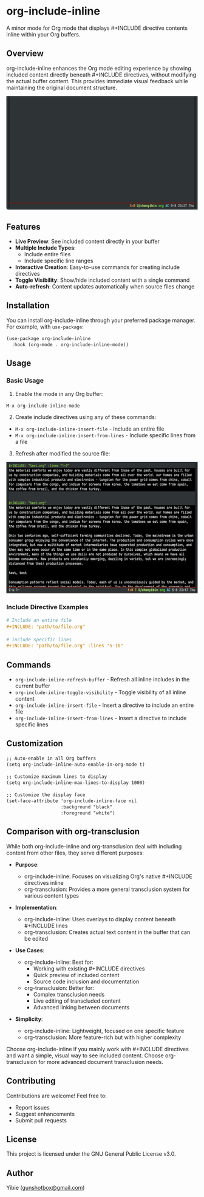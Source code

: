 # org-include-inline

A minor mode for Org mode that displays #+INCLUDE directive contents inline within your Org buffers.

## Overview

org-include-inline enhances the Org mode editing experience by showing included content directly beneath #+INCLUDE directives, without modifying the actual buffer content. This provides immediate visual feedback while maintaining the original document structure.

![Inline Include Demo](images/figure1.gif)

## Features

- **Live Preview**: See included content directly in your buffer
- **Multiple Include Types**:
  - Include entire files
  - Include specific line ranges
- **Interactive Creation**: Easy-to-use commands for creating include directives
- **Toggle Visibility**: Show/hide included content with a single command
- **Auto-refresh**: Content updates automatically when source files change

## Installation

You can install org-include-inline through your preferred package manager. For example, with `use-package`:

```elisp
(use-package org-include-inline
  :hook (org-mode . org-include-inline-mode))
```

## Usage

### Basic Usage

1. Enable the mode in any Org buffer:
```elisp
M-x org-include-inline-mode
```

2. Create include directives using any of these commands:
- `M-x org-include-inline-insert-file` - Include an entire file
- `M-x org-include-inline-insert-from-lines` - Include specific lines from a file

3. Refresh after modified the source file:

![Interactive Line Selection](images/figure2.gif)

### Include Directive Examples

```org
# Include an entire file
#+INCLUDE: "path/to/file.org"

# Include specific lines
#+INCLUDE: "path/to/file.org" :lines "5-10"
```

## Commands

- `org-include-inline-refresh-buffer` - Refresh all inline includes in the current buffer
- `org-include-inline-toggle-visibility` - Toggle visibility of all inline content
- `org-include-inline-insert-file` - Insert a directive to include an entire file
- `org-include-inline-insert-from-lines` - Insert a directive to include specific lines

## Customization

```elisp
;; Auto-enable in all Org buffers
(setq org-include-inline-auto-enable-in-org-mode t)

;; Customize maximum lines to display
(setq org-include-inline-max-lines-to-display 1000)

;; Customize the display face
(set-face-attribute 'org-include-inline-face nil
                    :background "black"
                    :foreground "white")
```

## Comparison with org-transclusion

While both org-include-inline and org-transclusion deal with including content from other files, they serve different purposes:

- **Purpose**:
  - org-include-inline: Focuses on visualizing Org's native #+INCLUDE directives inline
  - org-transclusion: Provides a more general transclusion system for various content types

- **Implementation**:
  - org-include-inline: Uses overlays to display content beneath #+INCLUDE lines
  - org-transclusion: Creates actual text content in the buffer that can be edited

- **Use Cases**:
  - org-include-inline: Best for:
    - Working with existing #+INCLUDE directives
    - Quick preview of included content
    - Source code inclusion and documentation
  - org-transclusion: Better for:
    - Complex transclusion needs
    - Live editing of transcluded content
    - Advanced linking between documents

- **Simplicity**:
  - org-include-inline: Lightweight, focused on one specific feature
  - org-transclusion: More feature-rich but with higher complexity

Choose org-include-inline if you mainly work with #+INCLUDE directives and want a simple, visual way to see included content. Choose org-transclusion for more advanced document transclusion needs.

## Contributing

Contributions are welcome! Feel free to:
- Report issues
- Suggest enhancements
- Submit pull requests

## License

This project is licensed under the GNU General Public License v3.0.

## Author

Yibie (gunshotbox@gmail.com)